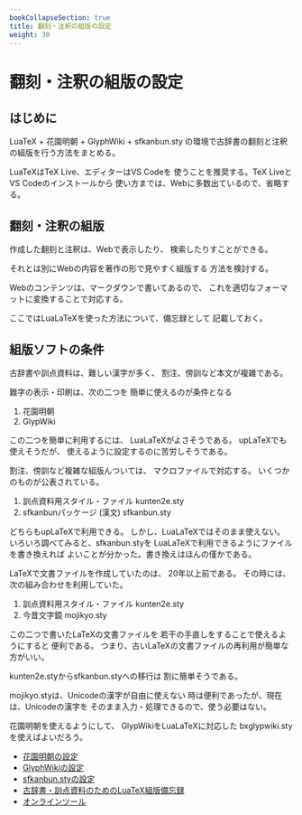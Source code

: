 ```yaml
---
bookCollapseSection: true
title: 翻刻・注釈の組版の設定
weight: 30
---
```

# 翻刻・注釈の組版の設定

## はじめに

LuaTeX + 花園明朝 + GlyphWiki + sfkanbun.sty
の環境で古辞書の翻刻と注釈の組版を行う方法をまとめる。

LuaTeXはTeX Live、エディターはVS Codeを
使うことを推奨する。TeX LiveとVS Codeのインストールから
使い方までは、Webに多数出ているので、省略する。


## 翻刻・注釈の組版

作成した翻刻と注釈は、Webで表示したり、
検索したりすことができる。

それとは別にWebの内容を著作の形で見やすく組版する
方法を検討する。

Webのコンテンツは、マークダウンで書いてあるので、
これを適切なフォーマットに変換することで対応する。

ここではLuaLaTeXを使った方法について、備忘録として
記載しておく。

## 組版ソフトの条件

古辞書や訓点資料は、難しい漢字が多く、
割注、傍訓など本文が複雑である。

難字の表示・印刷は、次の二つを
簡単に使えるのが条件となる

1. 花園明朝
2. GlypWiki


この二つを簡単に利用するには、
LuaLaTeXがよさそうである。
upLaTeXでも使えそうだが、
使えるように設定するのに苦労しそうである。

割注、傍訓など複雑な組版んついては、
マクロファイルで対応する。
いくつかのものが公表されている。

1. 訓点資料用スタイル・ファイル  kunten2e.sty
2. sfkanbunパッケージ (漢文) sfkanbun.sty

どちらもupLaTeXで利用できる。
しかし、LuaLaTeXではそのまま使えない。
いろいろ調べてみると、sfkanbun.styを
LuaLaTeXで利用できるようにファイルを書き換えれば
よいことが分かった。書き換えはほんの僅かである。

LaTeXで文書ファイルを作成していたのは、
20年以上前である。
その時には、次の組み合わせを利用していた。

1. 訓点資料用スタイル・ファイル kunten2e.sty
2. 今昔文字鏡 mojikyo.sty

この二つで書いたLaTeXの文書ファイルを
若干の手直しをすることで使えるようにすると
便利である。
つまり、古いLaTeXの文書ファイルの再利用が簡単な
方がいい。

kunten2e.styからsfkanbun.styへの移行は
割に簡単そうである。

mojikyo.styは、Unicodeの漢字が自由に使えない
時は便利であったが、現在は、Unicodeの漢字を
そのまま入力・処理できるので、使う必要はない。

花園明朝を使えるようにして、
GlypWikiをLuaLaTeXに対応した
bxglypwiki.styを使えばよいだろう。

- [花園明朝の設定](/docs/krm/06-typesetting/06-01-hanazono-mincho/)
- [GlyphWikiの設定](/docs/krm/06-typesetting/06-02-glyphwiki/)
- [sfkanbun.styの設定](/docs/krm/06-typesetting/06-03-sfkanbun-sty/)
- [古辞書・訓点資料のためのLuaTeX組版備忘録](/docs/krm/06-typesetting/06-04-vscode-texlive/)
- [オンラインツール](/docs/krm/06-typesetting/06-05-online-tools/)
